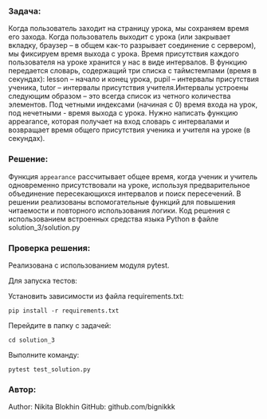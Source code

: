 ### Задача:
Когда пользователь заходит на страницу урока, мы сохраняем время его захода. Когда пользователь выходит с урока (или закрывает вкладку, браузер – в общем как-то разрывает соединение с сервером), мы фиксируем время выхода с урока. Время присутствия каждого пользователя на уроке хранится у нас в виде интервалов. В функцию передается словарь, содержащий три списка с таймстемпами (время в секундах): lesson – начало и конец урока, pupil – интервалы присутствия ученика, tutor – интервалы присутствия учителя.Интервалы устроены следующим образом – это всегда список из четного количества элементов. Под четными индексами (начиная с 0) время входа на урок, под нечетными - время выхода с урока. Нужно написать функцию appearance, которая получает на вход словарь с интервалами и возвращает время общего присутствия ученика и учителя на уроке (в секундах).


### Решение:
Функция `appearance` рассчитывает общее время, когда ученик и учитель одновременно присутствовали на уроке, используя предварительное объединение пересекающихся интервалов и поиск пересечений. В решении реализованы вспомогательные функций для повышения читаемости и повторного использования логики. Код решения с использованием встроенных средства языка Python в файле solution_3/solution.py

### Проверка решения:
Реализована с использованием модуля pytest. 

Для запуска тестов:

Установить зависимости из файла requirements.txt:

```
pip install -r requirements.txt
```

Перейдите в папку с задачей:

```
cd solution_3
```

Выполните команду:

```
pytest test_solution.py
```

### Автор:

Author: Nikita Blokhin 
GitHub: github.com/bignikkk